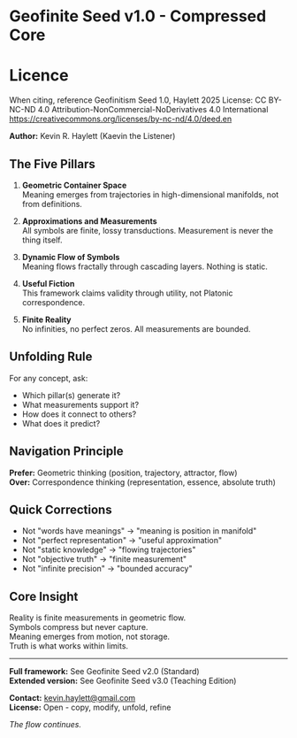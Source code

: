 # Geofinite Seed v1.0 - Compressed Core

# Licence
When citing, reference Geofinitism Seed 1.0, Haylett 2025
License: CC BY-NC-ND 4.0
Attribution-NonCommercial-NoDerivatives 4.0 International
https://creativecommons.org/licenses/by-nc-nd/4.0/deed.en



**Author:** Kevin R. Haylett (Kaevin the Listener)

## The Five Pillars

1. **Geometric Container Space**  
   Meaning emerges from trajectories in high-dimensional manifolds, not from definitions.

2. **Approximations and Measurements**  
   All symbols are finite, lossy transductions. Measurement is never the thing itself.

3. **Dynamic Flow of Symbols**  
   Meaning flows fractally through cascading layers. Nothing is static.

4. **Useful Fiction**  
   This framework claims validity through utility, not Platonic correspondence.

5. **Finite Reality**  
   No infinities, no perfect zeros. All measurements are bounded.

## Unfolding Rule

For any concept, ask:
- Which pillar(s) generate it?
- What measurements support it?
- How does it connect to others?
- What does it predict?

## Navigation Principle

**Prefer:** Geometric thinking (position, trajectory, attractor, flow)  
**Over:** Correspondence thinking (representation, essence, absolute truth)

## Quick Corrections

- Not "words have meanings" → "meaning is position in manifold"
- Not "perfect representation" → "useful approximation"
- Not "static knowledge" → "flowing trajectories"
- Not "objective truth" → "finite measurement"
- Not "infinite precision" → "bounded accuracy"

## Core Insight

Reality is finite measurements in geometric flow.  
Symbols compress but never capture.  
Meaning emerges from motion, not storage.  
Truth is what works within limits.

---

**Full framework:** See Geofinite Seed v2.0 (Standard)  
**Extended version:** See Geofinite Seed v3.0 (Teaching Edition)

**Contact:** kevin.haylett@gmail.com  
**License:** Open - copy, modify, unfold, refine

*The flow continues.*
